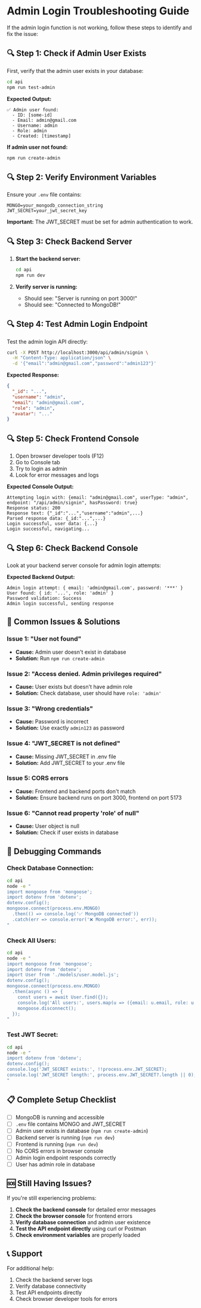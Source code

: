 # Admin Login Troubleshooting Guide

If the admin login function is not working, follow these steps to identify and fix the issue:

## 🔍 **Step 1: Check if Admin User Exists**

First, verify that the admin user exists in your database:

```bash
cd api
npm run test-admin
```

**Expected Output:**
```
✅ Admin user found:
  - ID: [some-id]
  - Email: admin@gmail.com
  - Username: admin
  - Role: admin
  - Created: [timestamp]
```

**If admin user not found:**
```bash
npm run create-admin
```

## 🔍 **Step 2: Verify Environment Variables**

Ensure your `.env` file contains:

```env
MONGO=your_mongodb_connection_string
JWT_SECRET=your_jwt_secret_key
```

**Important:** The JWT_SECRET must be set for admin authentication to work.

## 🔍 **Step 3: Check Backend Server**

1. **Start the backend server:**
   ```bash
   cd api
   npm run dev
   ```

2. **Verify server is running:**
   - Should see: "Server is running on port 3000!"
   - Should see: "Connected to MongoDB!"

## 🔍 **Step 4: Test Admin Login Endpoint**

Test the admin login API directly:

```bash
curl -X POST http://localhost:3000/api/admin/signin \
  -H "Content-Type: application/json" \
  -d '{"email":"admin@gmail.com","password":"admin123"}'
```

**Expected Response:**
```json
{
  "_id": "...",
  "username": "admin",
  "email": "admin@gmail.com",
  "role": "admin",
  "avatar": "..."
}
```

## 🔍 **Step 5: Check Frontend Console**

1. Open browser developer tools (F12)
2. Go to Console tab
3. Try to login as admin
4. Look for error messages and logs

**Expected Console Output:**
```
Attempting login with: {email: "admin@gmail.com", userType: "admin", endpoint: "/api/admin/signin", hasPassword: true}
Response status: 200
Response text: {"_id":"...","username":"admin",...}
Parsed response data: {_id:"...",...}
Login successful, user data: {...}
Login successful, navigating...
```

## 🔍 **Step 6: Check Backend Console**

Look at your backend server console for admin login attempts:

**Expected Backend Output:**
```
Admin login attempt: { email: 'admin@gmail.com', password: '***' }
User found: { id: '...', role: 'admin' }
Password validation: Success
Admin login successful, sending response
```

## 🚨 **Common Issues & Solutions**

### **Issue 1: "User not found"**
- **Cause:** Admin user doesn't exist in database
- **Solution:** Run `npm run create-admin`

### **Issue 2: "Access denied. Admin privileges required"**
- **Cause:** User exists but doesn't have admin role
- **Solution:** Check database, user should have `role: 'admin'`

### **Issue 3: "Wrong credentials"**
- **Cause:** Password is incorrect
- **Solution:** Use exactly `admin123` as password

### **Issue 4: "JWT_SECRET is not defined"**
- **Cause:** Missing JWT_SECRET in .env file
- **Solution:** Add JWT_SECRET to your .env file

### **Issue 5: CORS errors**
- **Cause:** Frontend and backend ports don't match
- **Solution:** Ensure backend runs on port 3000, frontend on port 5173

### **Issue 6: "Cannot read property 'role' of null"**
- **Cause:** User object is null
- **Solution:** Check if user exists in database

## 🔧 **Debugging Commands**

### **Check Database Connection:**
```bash
cd api
node -e "
import mongoose from 'mongoose';
import dotenv from 'dotenv';
dotenv.config();
mongoose.connect(process.env.MONGO)
  .then(() => console.log('✅ MongoDB connected'))
  .catch(err => console.error('❌ MongoDB error:', err));
"
```

### **Check All Users:**
```bash
cd api
node -e "
import mongoose from 'mongoose';
import dotenv from 'dotenv';
import User from './models/user.model.js';
dotenv.config();
mongoose.connect(process.env.MONGO)
  .then(async () => {
    const users = await User.find({});
    console.log('All users:', users.map(u => ({email: u.email, role: u.role})));
    mongoose.disconnect();
  });
"
```

### **Test JWT Secret:**
```bash
cd api
node -e "
import dotenv from 'dotenv';
dotenv.config();
console.log('JWT_SECRET exists:', !!process.env.JWT_SECRET);
console.log('JWT_SECRET length:', process.env.JWT_SECRET?.length || 0);
"
```

## 📋 **Complete Setup Checklist**

- [ ] MongoDB is running and accessible
- [ ] `.env` file contains MONGO and JWT_SECRET
- [ ] Admin user exists in database (`npm run create-admin`)
- [ ] Backend server is running (`npm run dev`)
- [ ] Frontend is running (`npm run dev`)
- [ ] No CORS errors in browser console
- [ ] Admin login endpoint responds correctly
- [ ] User has admin role in database

## 🆘 **Still Having Issues?**

If you're still experiencing problems:

1. **Check the backend console** for detailed error messages
2. **Check the browser console** for frontend errors
3. **Verify database connection** and admin user existence
4. **Test the API endpoint directly** using curl or Postman
5. **Check environment variables** are properly loaded

## 📞 **Support**

For additional help:
1. Check the backend server logs
2. Verify database connectivity
3. Test API endpoints directly
4. Check browser developer tools for errors
